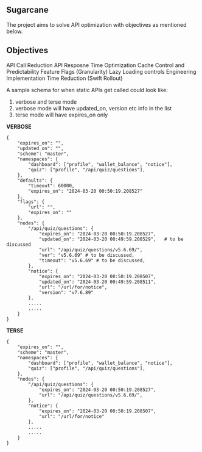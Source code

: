 ## Sugarcane
The project aims to solve API optimization with objectives as mentioned below.

## Objectives
API Call Reduction
API Resposne Time Optimization
Cache Control and Predictability
Feature Flags (Granularity)
Lazy Loading controls
Engineering Implementation Time Reduction (Swift Rollout)


A sample schema for when static APIs get called could look like:

1. verbose and terse mode
2. verbose mode will have updated_on, version etc info in the list
3. terse mode will have expires_on only


**VERBOSE**
```
{
    "expires_on": "",
    "updated_on": "",
    "scheme": "master",
    "namespaces": {
        "dashboard": ["profile", "wallet_balance", "notice"],
        "quiz": ["profile", "/api/quiz/questions"],
    },
    "defaults": {
        "timeout": 60000,
        "expires_on": "2024-03-20 00:50:19.208527"
    },
    "flags": {
        "url": "",
        "expires_on": ""
    },
    "nodes": {
        "/api/quiz/questions": {
            "expires_on": "2024-03-20 00:50:19.208527",
            "updated_on": "2024-03-20 00:49:59.208529",   # to be discussed
            "url": "/api/quiz/questions/v5.6.69/",
            "ver": "v5.6.69" # to be discussed,
            "timeout": "v5.6.69" # to be discussed,
        }, 
        "notice": {
            "expires_on": "2024-03-20 00:50:19.208507",
            "updated_on": "2024-03-20 00:49:59.208511",
            "url": "/url/for/notice",
            "version": "v7.6.89"
        },
        .....
        .....
    }
}
```
**TERSE**
```
{
    "expires_on": "",
    "scheme": "master",
    "namespaces": {
        "dashboard": ["profile", "wallet_balance", "notice"],
        "quiz": ["profile", "/api/quiz/questions"],
    },
    "nodes": {
        "/api/quiz/questions": {
            "expires_on": "2024-03-20 00:50:19.208527",
            "url": "/api/quiz/questions/v5.6.69/",
        }, 
        "notice": {
            "expires_on": "2024-03-20 00:50:19.208507",
            "url": "/url/for/notice"
        },
        .....
        .....
    }
}
```
